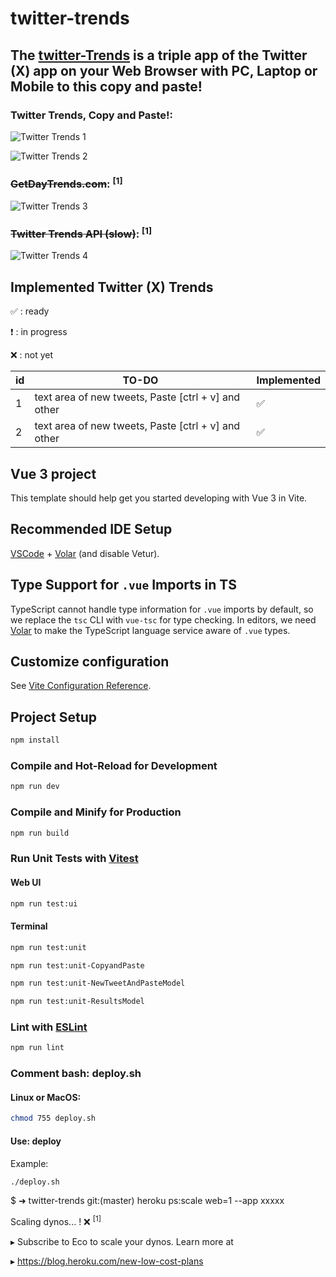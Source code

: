 # twitter-trends

## The [twitter-Trends](https://ockibagusp.github.io/twitter-trends) is a triple app of the Twitter (X) app on your Web Browser with PC, Laptop or Mobile to this copy and paste!

### Twitter Trends, Copy and Paste!:

![Twitter Trends 1](../images/twitter-trends1.png?raw=true)

![Twitter Trends 2](../images/twitter-trends2.png?raw=true)

### ~~GetDayTrends.com~~: <sup>[1]<sup>

![Twitter Trends 3](../images/twitter-trends3.png?raw=true)

### ~~Twitter Trends API (slow)~~: <sup>[1]<sup>

![Twitter Trends 4](../images/twitter-trends4.png?raw=true)

## Implemented Twitter (X) Trends

:white_check_mark: : ready

:heavy_exclamation_mark: : in progress

:x: : not yet

| id  | TO-DO                                                 | Implemented        |
| --- | ----------------------------------------------------- | ------------------ |
| 1   | text area of ​​new tweets, Paste [ctrl + v] and other | :white_check_mark: |
| 2   | text area of ​​new tweets, Paste [ctrl + v] and other | :white_check_mark: |

## Vue 3 project

This template should help get you started developing with Vue 3 in Vite.

## Recommended IDE Setup

[VSCode](https://code.visualstudio.com/) + [Volar](https://marketplace.visualstudio.com/items?itemName=Vue.volar) (and disable Vetur).

## Type Support for `.vue` Imports in TS

TypeScript cannot handle type information for `.vue` imports by default, so we replace the `tsc` CLI with `vue-tsc` for type checking. In editors, we need [Volar](https://marketplace.visualstudio.com/items?itemName=Vue.volar) to make the TypeScript language service aware of `.vue` types.

## Customize configuration

See [Vite Configuration Reference](https://vitejs.dev/config/).

## Project Setup

```sh
npm install
```

### Compile and Hot-Reload for Development

```sh
npm run dev
```

### Compile and Minify for Production

```sh
npm run build
```

### Run Unit Tests with [Vitest](https://vitest.dev/)

#### Web UI

```sh
npm run test:ui
```

#### Terminal

```sh
npm run test:unit
```

```sh
npm run test:unit-CopyandPaste
```

```sh
npm run test:unit-NewTweetAndPasteModel
```

```sh
npm run test:unit-ResultsModel
```

### Lint with [ESLint](https://eslint.org/)

```sh
npm run lint
```

### Comment bash: deploy.sh

#### Linux or MacOS:

```sh
chmod 755 deploy.sh
```

#### Use: deploy

Example:

```sh
./deploy.sh
```

$ ➜ twitter-trends git:(master) heroku ps:scale web=1 --app xxxxx

Scaling dynos... ! ❌ <sup>[1]<sup>

▸ Subscribe to Eco to scale your dynos. Learn more at

▸ https://blog.heroku.com/new-low-cost-plans

